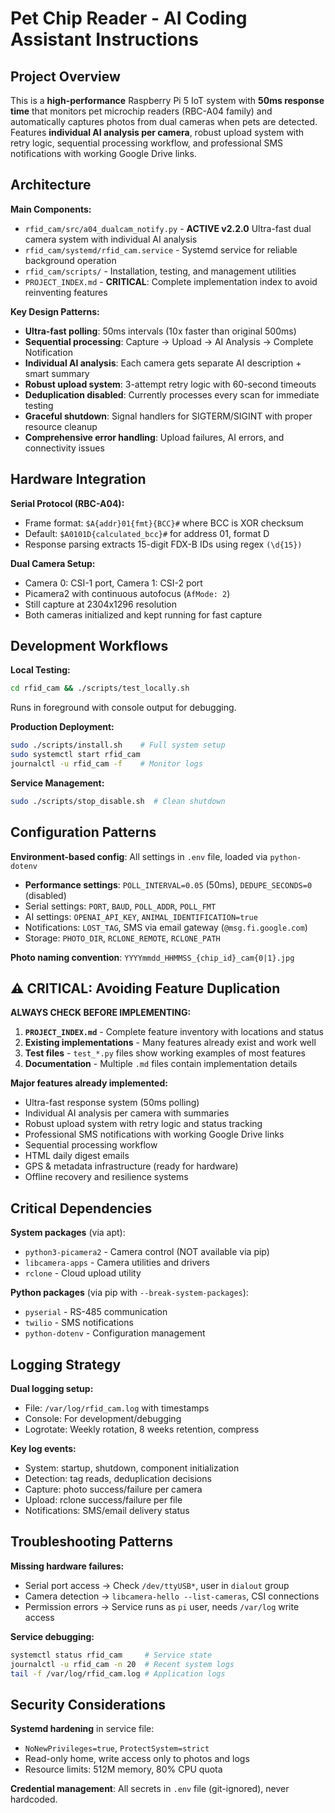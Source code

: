 # Pet Chip Reader - AI Coding Assistant Instructions

## Project Overview

This is a **high-performance** Raspberry Pi 5 IoT system with **50ms response time** that monitors pet microchip readers (RBC-A04 family) and automatically captures photos from dual cameras when pets are detected. Features **individual AI analysis per camera**, robust upload system with retry logic, sequential processing workflow, and professional SMS notifications with working Google Drive links.

## Architecture

**Main Components:**
- `rfid_cam/src/a04_dualcam_notify.py` - **ACTIVE v2.2.0** Ultra-fast dual camera system with individual AI analysis
- `rfid_cam/systemd/rfid_cam.service` - Systemd service for reliable background operation
- `rfid_cam/scripts/` - Installation, testing, and management utilities
- `PROJECT_INDEX.md` - **CRITICAL**: Complete implementation index to avoid reinventing features

**Key Design Patterns:**
- **Ultra-fast polling**: 50ms intervals (10x faster than original 500ms)
- **Sequential processing**: Capture → Upload → AI Analysis → Complete Notification
- **Individual AI analysis**: Each camera gets separate AI description + smart summary
- **Robust upload system**: 3-attempt retry logic with 60-second timeouts
- **Deduplication disabled**: Currently processes every scan for immediate testing
- **Graceful shutdown**: Signal handlers for SIGTERM/SIGINT with proper resource cleanup
- **Comprehensive error handling**: Upload failures, AI errors, and connectivity issues

## Hardware Integration

**Serial Protocol (RBC-A04):**
- Frame format: `$A{addr}01{fmt}{BCC}#` where BCC is XOR checksum
- Default: `$A0101D{calculated_bcc}#` for address 01, format D
- Response parsing extracts 15-digit FDX-B IDs using regex `(\d{15})`

**Dual Camera Setup:**
- Camera 0: CSI-1 port, Camera 1: CSI-2 port
- Picamera2 with continuous autofocus (`AfMode: 2`)
- Still capture at 2304x1296 resolution
- Both cameras initialized and kept running for fast capture

## Development Workflows

**Local Testing:**
```bash
cd rfid_cam && ./scripts/test_locally.sh
```
Runs in foreground with console output for debugging.

**Production Deployment:**
```bash
sudo ./scripts/install.sh    # Full system setup
sudo systemctl start rfid_cam
journalctl -u rfid_cam -f    # Monitor logs
```

**Service Management:**
```bash
sudo ./scripts/stop_disable.sh  # Clean shutdown
```

## Configuration Patterns

**Environment-based config**: All settings in `.env` file, loaded via `python-dotenv`
- **Performance settings**: `POLL_INTERVAL=0.05` (50ms), `DEDUPE_SECONDS=0` (disabled)
- Serial settings: `PORT`, `BAUD`, `POLL_ADDR`, `POLL_FMT` 
- AI settings: `OPENAI_API_KEY`, `ANIMAL_IDENTIFICATION=true`
- Notifications: `LOST_TAG`, SMS via email gateway (`@msg.fi.google.com`)
- Storage: `PHOTO_DIR`, `RCLONE_REMOTE`, `RCLONE_PATH`

**Photo naming convention**: `YYYYmmdd_HHMMSS_{chip_id}_cam{0|1}.jpg`

## ⚠️ **CRITICAL: Avoiding Feature Duplication**

**ALWAYS CHECK BEFORE IMPLEMENTING:**
1. **`PROJECT_INDEX.md`** - Complete feature inventory with locations and status
2. **Existing implementations** - Many features already exist and work well
3. **Test files** - `test_*.py` files show working examples of most features
4. **Documentation** - Multiple `.md` files contain implementation details

**Major features already implemented:**
- Ultra-fast response system (50ms polling)
- Individual AI analysis per camera with summaries  
- Robust upload system with retry logic and status tracking
- Professional SMS notifications with working Google Drive links
- Sequential processing workflow
- HTML daily digest emails
- GPS & metadata infrastructure (ready for hardware)
- Offline recovery and resilience systems

## Critical Dependencies

**System packages** (via apt):
- `python3-picamera2` - Camera control (NOT available via pip)
- `libcamera-apps` - Camera utilities and drivers
- `rclone` - Cloud upload utility

**Python packages** (via pip with `--break-system-packages`):
- `pyserial` - RS-485 communication
- `twilio` - SMS notifications  
- `python-dotenv` - Configuration management

## Logging Strategy

**Dual logging setup:**
- File: `/var/log/rfid_cam.log` with timestamps
- Console: For development/debugging
- Logrotate: Weekly rotation, 8 weeks retention, compress

**Key log events:**
- System: startup, shutdown, component initialization
- Detection: tag reads, deduplication decisions
- Capture: photo success/failure per camera
- Upload: rclone success/failure per file
- Notifications: SMS/email delivery status

## Troubleshooting Patterns

**Missing hardware failures:**
- Serial port access → Check `/dev/ttyUSB*`, user in `dialout` group
- Camera detection → `libcamera-hello --list-cameras`, CSI connections
- Permission errors → Service runs as `pi` user, needs `/var/log` write access

**Service debugging:**
```bash
systemctl status rfid_cam     # Service state
journalctl -u rfid_cam -n 20  # Recent system logs  
tail -f /var/log/rfid_cam.log # Application logs
```

## Security Considerations

**Systemd hardening** in service file:
- `NoNewPrivileges=true`, `ProtectSystem=strict`
- Read-only home, write access only to photos and logs
- Resource limits: 512M memory, 80% CPU quota

**Credential management**: All secrets in `.env` file (git-ignored), never hardcoded.